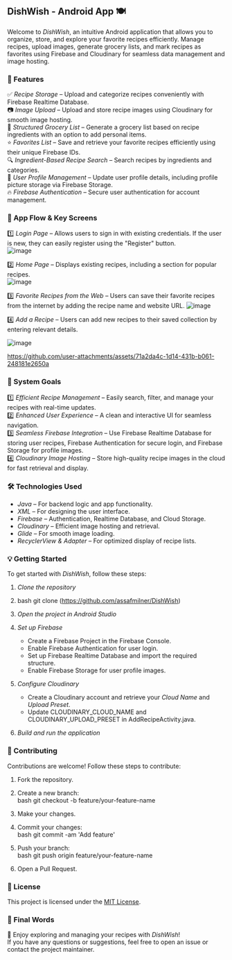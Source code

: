 ## DishWish - Android App 🍽  

Welcome to *DishWish*, an intuitive Android application that allows you to organize, store, and explore your favorite recipes efficiently. Manage recipes, upload images, generate grocery lists, and mark recipes as favorites using Firebase and Cloudinary for seamless data management and image hosting.

### 🌟 Features  

✅ *Recipe Storage* – Upload and categorize recipes conveniently with Firebase Realtime Database.  
📷 *Image Upload* – Upload and store recipe images using Cloudinary for smooth image hosting.  
🛒 *Structured Grocery List* – Generate a grocery list based on recipe ingredients with an option to add personal items.  
⭐ *Favorites List* – Save and retrieve your favorite recipes efficiently using their unique Firebase IDs.  
🔍 *Ingredient-Based Recipe Search* – Search recipes by ingredients and categories.  
👤 *User Profile Management* – Update user profile details, including profile picture storage via Firebase Storage.  
🔥 *Firebase Authentication* – Secure user authentication for account management.  

### 🚀 App Flow & Key Screens  

1️⃣ *Login Page* – Allows users to sign in with existing credentials. If the user is new, they can easily register using the "Register" button.  
![image](https://github.com/user-attachments/assets/598c5521-1d68-4f4c-964c-81d3009cb88b)

2️⃣ *Home Page* – Displays existing recipes, including a section for popular recipes.  
![image](https://github.com/user-attachments/assets/83d290d3-a902-4959-b680-58129e555b60)

3️⃣ *Favorite Recipes from the Web* – Users can save their favorite recipes from the internet by adding the recipe name and website URL. 
![image](https://github.com/user-attachments/assets/4a01b62f-4219-41c7-9f0c-9a4c818bc943)

4️⃣ *Add a Recipe* – Users can add new recipes to their saved collection by entering relevant details.

![image](https://github.com/user-attachments/assets/abb04d3f-9703-46ac-bef7-fe3cdecf7e7d)



https://github.com/user-attachments/assets/71a2da4c-1d14-431b-b061-248181e2650a



### 🎯 System Goals  

1️⃣ *Efficient Recipe Management* – Easily search, filter, and manage your recipes with real-time updates.  
2️⃣ *Enhanced User Experience* – A clean and interactive UI for seamless navigation.  
3️⃣ *Seamless Firebase Integration* – Use Firebase Realtime Database for storing user recipes, Firebase Authentication for secure login, and Firebase Storage for profile images.  
4️⃣ *Cloudinary Image Hosting* – Store high-quality recipe images in the cloud for fast retrieval and display.  

### 🛠 Technologies Used  

- *Java* – For backend logic and app functionality.  
- *XML* – For designing the user interface.  
- *Firebase* – Authentication, Realtime Database, and Cloud Storage.  
- *Cloudinary* – Efficient image hosting and retrieval.  
- *Glide* – For smooth image loading.  
- *RecyclerView & Adapter* – For optimized display of recipe lists.  

### 💡 Getting Started  

To get started with *DishWish*, follow these steps:

1. *Clone the repository*
2. 
   bash
   git clone (https://github.com/assafmilner/DishWish)
   

3. *Open the project in Android Studio*

4. *Set up Firebase*  
   - Create a Firebase Project in the Firebase Console.  
   - Enable Firebase Authentication for user login.  
   - Set up Firebase Realtime Database and import the required structure.  
   - Enable Firebase Storage for user profile images.  

5. *Configure Cloudinary*  
   - Create a Cloudinary account and retrieve your *Cloud Name* and *Upload Preset*.  
   - Update CLOUDINARY_CLOUD_NAME and CLOUDINARY_UPLOAD_PRESET in AddRecipeActivity.java.  

6. *Build and run the application*  

### 🤝 Contributing  

Contributions are welcome! Follow these steps to contribute:

1. Fork the repository.  
2. Create a new branch:  
   bash
   git checkout -b feature/your-feature-name
     
3. Make your changes.  
4. Commit your changes:  
   bash
   git commit -am 'Add feature'
     
5. Push your branch:  
   bash
   git push origin feature/your-feature-name
     
6. Open a Pull Request.  

### 📜 License  

This project is licensed under the [MIT License](LICENSE).

### 🎉 Final Words  

🚀 Enjoy exploring and managing your recipes with *DishWish*!  
If you have any questions or suggestions, feel free to open an issue or contact the project maintainer.
